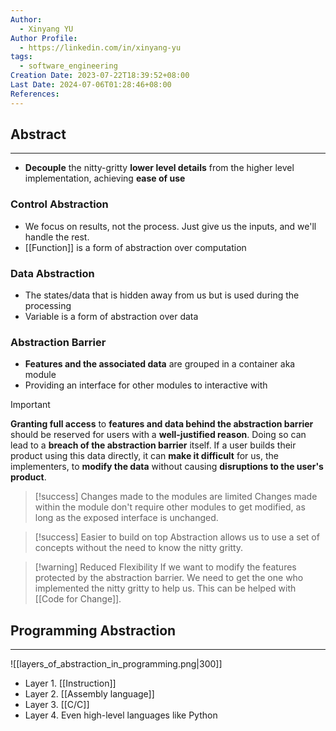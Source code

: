 ```yaml
---
Author:
  - Xinyang YU
Author Profile:
  - https://linkedin.com/in/xinyang-yu
tags:
  - software_engineering
Creation Date: 2023-07-22T18:39:52+08:00
Last Date: 2024-07-06T01:28:46+08:00
References: 
---
```

## Abstract
---
- **Decouple** the nitty-gritty **lower level details** from the higher level implementation, achieving **ease of use**

### Control Abstraction
- We focus on results, not the process. Just give us the inputs, and we'll handle the rest.
- [[Function]] is a form of abstraction over computation

### Data Abstraction
- The states/data that is hidden away from us but is used during the processing
- Variable is a form of abstraction over data

### Abstraction Barrier
- **Features and the associated data** are grouped in a container aka module
- Providing an interface for other modules to interactive with

>[!important]
> **Granting full access** to **features and data behind the abstraction barrier** should be reserved for users with a **well-justified reason**. Doing so can lead to a **breach of the abstraction barrier** itself. If a user builds their product using this data directly, it can **make it difficult** for us, the implementers, to **modify the data** without causing **disruptions to the user's product**.

>[!success] Changes made to the modules are limited
> Changes made within the module don't require other modules to get modified, as long as the exposed interface is unchanged.

>[!success] Easier to build on top
> Abstraction allows us to use a set of concepts without the need to know the nitty gritty.

>[!warning] Reduced Flexibility 
> If we want to modify the features protected by the abstraction barrier. We need to get the one who implemented the nitty gritty to help us. This can be helped with [[Code for Change]].




## Programming Abstraction
---
![[layers_of_abstraction_in_programming.png|300]]
- Layer 1. [[Instruction]]
- Layer 2. [[Assembly language]]
- Layer 3. [[C/C]]
- Layer 4. Even high-level languages like Python